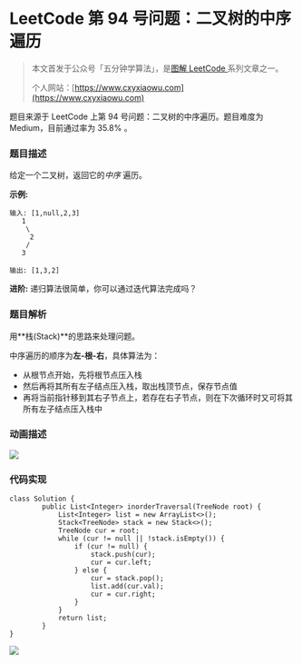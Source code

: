 # LeetCode 第 94 号问题：二叉树的中序遍历

> 本文首发于公众号「五分钟学算法」，是[图解 LeetCode ](<https://github.com/MisterBooo/LeetCodeAnimation>)系列文章之一。
>
> 个人网站：[https://www.cxyxiaowu.com](https://www.cxyxiaowu.com)

题目来源于 LeetCode 上第 94 号问题：二叉树的中序遍历。题目难度为 Medium，目前通过率为 35.8% 。

### 题目描述

给定一个二叉树，返回它的*中序* 遍历。

**示例:**

```
输入: [1,null,2,3]
   1
    \
     2
    /
   3

输出: [1,3,2]
```

**进阶:** 递归算法很简单，你可以通过迭代算法完成吗？

### 题目解析

用**栈(Stack)**的思路来处理问题。

中序遍历的顺序为**左-根-右**，具体算法为：

- 从根节点开始，先将根节点压入栈
- 然后再将其所有左子结点压入栈，取出栈顶节点，保存节点值
- 再将当前指针移到其右子节点上，若存在右子节点，则在下次循环时又可将其所有左子结点压入栈中



### 动画描述

![](https://bucket-1257126549.cos.ap-guangzhou.myqcloud.com/20190502102629.gif)

### 代码实现

```
class Solution {
        public List<Integer> inorderTraversal(TreeNode root) {
            List<Integer> list = new ArrayList<>();
            Stack<TreeNode> stack = new Stack<>();
            TreeNode cur = root;
            while (cur != null || !stack.isEmpty()) {
                if (cur != null) {
                    stack.push(cur);
                    cur = cur.left;
                } else {
                    cur = stack.pop();
                    list.add(cur.val);
                    cur = cur.right;
                }
            }
            return list;
        }
}
```



![](https://bucket-1257126549.cos.ap-guangzhou.myqcloud.com/blog/fz0rq.png)